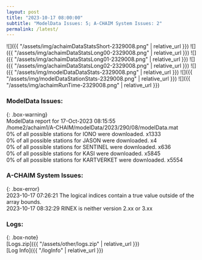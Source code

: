 ```yaml
---
layout: post
title: "2023-10-17 08:00:00"
subtitle: "ModelData Issues: 5; A-CHAIM System Issues: 2"
permalink: /latest/
---
```


![]({{ "/assets/img/achaimDataStatsShort-2329008.png" | relative_url }})
![]({{ "/assets/img/achaimDataStatsLong00-2329008.png" | relative_url }})
![]({{ "/assets/img/achaimDataStatsLong01-2329008.png" | relative_url }})
![]({{ "/assets/img/achaimDataStatsLong02-2329008.png" | relative_url }})
![]({{ "/assets/img/modelDataDataStats-2329008.png" | relative_url }})
![]({{ "/assets/img/modelDataStationStats-2329008.png" | relative_url }})
![]({{ "/assets/img/achaimRunTime-2329008.png" | relative_url }})


### ModelData Issues:  
  
{: .box-warning}  
 ModelData report for 17-Oct-2023 08:15:55   
 /home2/achaim1/A-CHAIM/modelData/2023/290/08/modelData.mat   
 0% of all possible stations for IONO were downloaded. x1333   
 0% of all possible stations for JASON were downloaded. x4   
 0% of all possible stations for SENTINEL were downloaded. x636   
 0% of all possible stations for KASI were downloaded. x5845   
 0% of all possible stations for KARTVERKET were downloaded. x5554   
  
### A-CHAIM System Issues:  
  
{: .box-error}  
2023-10-17 07:26:21 The logical indices contain a true value outside of the array bounds.  
2023-10-17 08:32:29 RINEX is neither version 2.xx or 3.xx  

### Logs:  
  
{: .box-note}  
[Logs.zip]({{ "/assets/other/logs.zip" | relative_url }})  
[Log Info]({{ "/logInfo" | relative_url }})  
